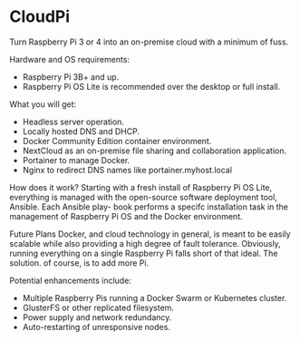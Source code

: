 # CloudPi
Turn Raspberry Pi 3 or 4 into an on-premise cloud with a minimum of fuss.

Hardware and OS requirements:
* Raspberry Pi 3B+ and up.
* Raspberry Pi OS Lite is recommended over the desktop or full install.

What you will get:
* Headless server operation.
* Locally hosted DNS and DHCP.
* Docker Community Edition container environment.
* NextCloud as an on-premise file sharing and collaboration application.
* Portainer to manage Docker.
* Nginx to redirect DNS names like portainer.myhost.local

How does it work?
Starting with a fresh install of Raspberry Pi OS Lite, everything is managed
with the open-source software deployment tool, Ansible. Each Ansible play-
book performs a specifc installation task in the management of Raspberry Pi
OS and the Docker environment.

Future Plans
Docker, and cloud technology in general, is meant to be easily scalable while
also providing a high degree of fault tolerance. Obviously, running everything
on a single Raspberry Pi falls short of that ideal. The solution. of course,
is to add more Pi.

Potential enhancements include:
* Multiple Raspberry Pis running a Docker Swarm or Kubernetes cluster.
* GlusterFS or other replicated filesystem.
* Power supply and network redundancy.
* Auto-restarting of unresponsive nodes.
